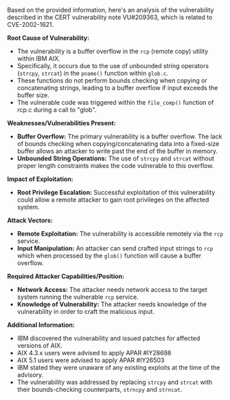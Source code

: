 Based on the provided information, here's an analysis of the vulnerability described in the CERT vulnerability note VU#209363, which is related to CVE-2002-1621.

**Root Cause of Vulnerability:**
- The vulnerability is a buffer overflow in the `rcp` (remote copy) utility within IBM AIX.
- Specifically, it occurs due to the use of unbounded string operators (`strcpy`, `strcat`) in the `pname()` function within `glob.c`.
- These functions do not perform bounds checking when copying or concatenating strings, leading to a buffer overflow if input exceeds the buffer size.
- The vulnerable code was triggered within the `file_comp()` function of rcp.c during a call to "glob".

**Weaknesses/Vulnerabilities Present:**
- **Buffer Overflow:**  The primary vulnerability is a buffer overflow.  The lack of bounds checking when copying/concatenating data into a fixed-size buffer allows an attacker to write past the end of the buffer in memory.
- **Unbounded String Operations:** The use of `strcpy` and `strcat` without proper length constraints makes the code vulnerable to this overflow.

**Impact of Exploitation:**
- **Root Privilege Escalation:** Successful exploitation of this vulnerability could allow a remote attacker to gain root privileges on the affected system.

**Attack Vectors:**
- **Remote Exploitation:** The vulnerability is accessible remotely via the `rcp` service.
- **Input Manipulation:** An attacker can send crafted input strings to `rcp` which when processed by the `glob()` function will cause a buffer overflow.

**Required Attacker Capabilities/Position:**
- **Network Access:** The attacker needs network access to the target system running the vulnerable `rcp` service.
- **Knowledge of Vulnerability:** The attacker needs knowledge of the vulnerability in order to craft the malicious input.

**Additional Information:**

- IBM discovered the vulnerability and issued patches for affected versions of AIX.
- AIX 4.3.x users were advised to apply APAR #IY28698
- AIX 5.1 users were advised to apply APAR #IY26503
- IBM stated they were unaware of any existing exploits at the time of the advisory.
- The vulnerability was addressed by replacing `strcpy` and `strcat` with their bounds-checking counterparts, `strncpy` and `strncat`.